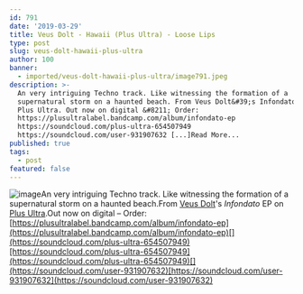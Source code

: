 ```yaml
---
id: 791
date: '2019-03-29'
title: Veus Dolt - Hawaii (Plus Ultra) - Loose Lips
type: post
slug: veus-dolt-hawaii-plus-ultra
author: 100
banner:
  - imported/veus-dolt-hawaii-plus-ultra/image791.jpeg
description: >-
  An very intriguing Techno track. Like witnessing the formation of a
  supernatural storm on a haunted beach. From Veus Dolt&#39;s Infondato EP on
  Plus Ultra. Out now on digital &#8211; Order:
  https://plusultralabel.bandcamp.com/album/infondato-ep
  https://soundcloud.com/plus-ultra-654507949
  https://soundcloud.com/user-931907632 [...]Read More...
published: true
tags:
  - post
featured: false
---
```

![image](../imported/veus-dolt-hawaii-plus-ultra/image791.jpeg)An very intriguing Techno track. Like witnessing the formation of a supernatural storm on a haunted beach.From [Veus Dolt](https://www.discogs.com/artist/6366951-Veus-Dolt)'s _Infondato_ EP on [Plus Ultra](https://plusultralabel.bandcamp.com).Out now on digital – Order: [](https://plusultralabel.bandcamp.com/album/infondato-ep)[https://plusultralabel.bandcamp.com/album/infondato-ep](https://plusultralabel.bandcamp.com/album/infondato-ep)[](https://soundcloud.com/plus-ultra-654507949)[https://soundcloud.com/plus-ultra-654507949](https://soundcloud.com/plus-ultra-654507949)[](https://soundcloud.com/user-931907632)[https://soundcloud.com/user-931907632](https://soundcloud.com/user-931907632)